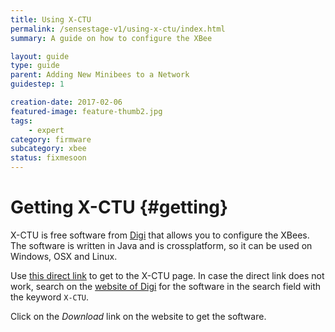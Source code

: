 ```yaml
---
title: Using X-CTU
permalink: /sensestage-v1/using-x-ctu/index.html
summary: A guide on how to configure the XBee

layout: guide
type: guide
parent: Adding New Minibees to a Network
guidestep: 1

creation-date: 2017-02-06
featured-image: feature-thumb2.jpg
tags:
    - expert
category: firmware
subcategory: xbee
status: fixmesoon
---
```



# Getting X-CTU {#getting}

X-CTU is free software from [Digi](https://www.digi.com) that allows you to configure the XBees. The software is written in Java and is crossplatform, so it can be used on Windows, OSX and Linux.

Use [this direct link](https://www.digi.com/products/xbee-rf-solutions/xctu-software/xctu) to get to the X-CTU page. In case the direct link does not work, search on the [website of Digi](httsp://www.digi.com) for the software in the search field with the keyword `X-CTU`.

Click on the *Download* link on the website to get the software.
